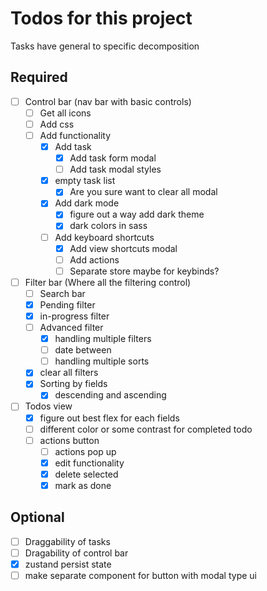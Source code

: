# Todos for this project

Tasks have general to specific decomposition

## Required

- [ ] Control bar (nav bar with basic controls)
  - [ ] Get all icons
  - [ ] Add css
  - [ ] Add functionality
    - [x] Add task
      - [x] Add task form modal
      - [ ] Add task modal styles
    - [x] empty task list
      - [x] Are you sure want to clear all modal
    - [x] Add dark mode
      - [x] figure out a way add dark theme
      - [x] dark colors in sass
    - [ ] Add keyboard shortcuts
      - [x] Add view shortcuts modal
      - [ ] Add actions
      - [ ] Separate store maybe for keybinds?

- [ ] Filter bar (Where all the filtering control)
  - [ ] Search bar
  - [x] Pending filter
  - [x] in-progress filter
  - [ ] Advanced filter
    - [x] handling multiple filters
    - [ ] date between
    - [ ] handling multiple sorts
  - [x] clear all filters
  - [x] Sorting by fields
    - [x] descending and ascending

- [ ] Todos view
  - [x] figure out best flex for each fields
  - [ ] different color or some contrast for completed todo
  - [ ] actions button
    - [ ] actions pop up
    - [x] edit functionality
    - [x] delete selected
    - [x] mark as done

## Optional

- [ ] Draggability of tasks
- [ ] Dragability of control bar
- [x] zustand persist state
- [ ] make separate component for button with modal type ui
